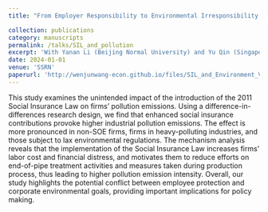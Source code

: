 ```yaml
---
title: "From Employer Responsibility to Environmental Irresponsibility: Unintended Effects of Social Insurance Law on Pollution Emissions"

collection: publications
category: manuscripts
permalink: /talks/SIL_and_pollution
excerpt: 'With Yanan Li (Beijing Normal University) and Yu Qin (Singapore National University)'
date: 2024-01-01
venue: 'SSRN'
paperurl: 'http://wenjunwang-econ.github.io/files/SIL_and_Environment_V35_GitHub.pdf'
---
```


This study examines the unintended impact of the introduction of the 2011 Social Insurance Law on firms’ pollution emissions. Using a difference-in-differences research design, we find that enhanced social insurance contributions provoke higher industrial pollution emissions. The effect is more pronounced in non-SOE firms, firms in heavy-polluting industries, and those subject to lax environmental regulations. The mechanism analysis reveals that the implementation of the Social Insurance Law increases firms’ labor cost and financial distress, and motivates them to reduce efforts on end-of-pipe treatment activities and measures taken during production process, thus leading to higher pollution emission intensity. Overall, our study highlights the potential conflict between employee protection and corporate environmental goals, providing important implications for policy making.


